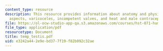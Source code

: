 ```yaml
---
content_type: resource
description: This resource provides information about anatomy and physiology, clinical
  aspects, varicoceles, incompetent valves, and heat and male contraception.
file: https://ol-ocw-studio-app-qa.s3.amazonaws.com/courses/hst-071-human-reproductive-biology-fall-2005/e3242a442e9ebd377f19f82b092c32ae_temp_testis.pdf
file_type: application/pdf
resourcetype: Document
title: temp_testis.pdf
uid: e3242a44-2e9e-bd37-7f19-f82b092c32ae
---
```


